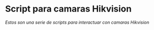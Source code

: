 # Script para camaras Hikvision

_Estos son una serie de scripts para interactuar con camaras Hikvision_
